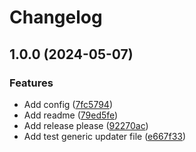 # Changelog

## 1.0.0 (2024-05-07)


### Features

* Add config ([7fc5794](https://github.com/traksharp/some-actions/commit/7fc57946102e49812b70eb24bc43da7bbcdd2269))
* Add readme ([79ed5fe](https://github.com/traksharp/some-actions/commit/79ed5fea091453bc06eca0f5d25f2ec1ca303b19))
* Add release please ([92270ac](https://github.com/traksharp/some-actions/commit/92270ac6cc516178f439889575fe4fed88babc4f))
* Add test generic updater file ([e667f33](https://github.com/traksharp/some-actions/commit/e667f338b3a13ba4eea92294124ddee2b1ec5534))
